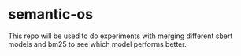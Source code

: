 # semantic-os

This repo will be used to do experiments with merging different sbert models and bm25 to see which model performs better.